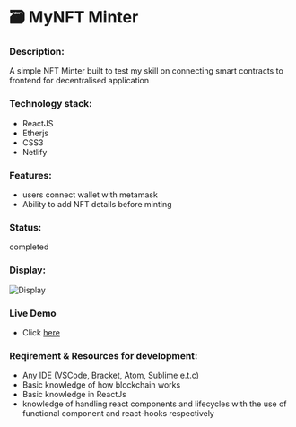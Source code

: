 # 🗃 MyNFT Minter

### Description:
 A simple NFT Minter built to test my skill on connecting smart contracts to frontend for decentralised application

### Technology stack:
* ReactJS
* Etherjs
* CSS3
* Netlify


### Features:
* users connect wallet with metamask
* Ability to add NFT details before minting



### Status:
completed


### Display: 
![Display](https://res.cloudinary.com/rririsrisurisux/image/upload/v1668934235/Screenshot_2022-11-20_at_9.47.08_AM_tr3qwq.png)


### Live Demo
  * Click [here](https://isaac-nft-minter.netlify.app/)



### Reqirement & Resources for development: 
 * Any IDE (VSCode, Bracket, Atom, Sublime e.t.c)
 * Basic knowledge of how blockchain works
 * Basic knowledge in  ReactJs
 * knowledge of handling  react components and lifecycles with the use of functional component and react-hooks respectively 



